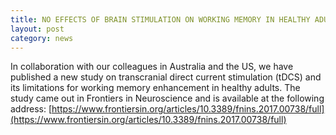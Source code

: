 ```yaml
---
title: NO EFFECTS OF BRAIN STIMULATION ON WORKING MEMORY IN HEALTHY ADULTS 
layout: post
category: news
---
```


In collaboration with our colleagues in Australia and the US, we have published a new study on transcranial direct current stimulation (tDCS) and its limitations for working memory enhancement in healthy adults. The study came out in Frontiers in Neuroscience and is available at the following address: [https://www.frontiersin.org/articles/10.3389/fnins.2017.00738/full](https://www.frontiersin.org/articles/10.3389/fnins.2017.00738/full)
